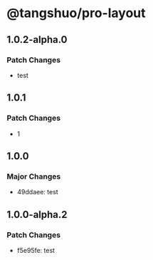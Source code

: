 # @tangshuo/pro-layout

## 1.0.2-alpha.0

### Patch Changes

- test

## 1.0.1

### Patch Changes

- 1

## 1.0.0

### Major Changes

- 49ddaee: test

## 1.0.0-alpha.2

### Patch Changes

- f5e95fe: test
